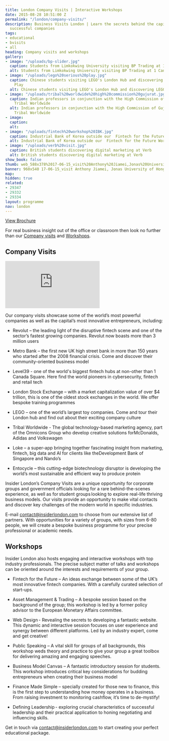 ```yaml
---
title: London Company Visits | Interactive Workshops
date: 2015-08-28 10:51:00 Z
permalink: "/london/company-visits/"
description: Business Visits London | Learn the secrets behind the capital’s most
  successful companies
tags:
- educational
- bvisits
- all
heading: Company visits and workshops
gallery:
- image: "/uploads/bp-slider.jpg"
  caption: Students from Limkokwing University visiting BP Trading at 1 Canary Wharf
  alt: Students from Limkokwing University visiting BP Trading at 1 Canary Wharf
- image: "/uploads/lego%20serious%20play.jpg"
  caption: Chinese students visiting LEGO's London Hub and discovering LEGO Serious
    Play
  alt: Chinese students visiting LEGO's London Hub and discovering LEGO Serious Play
- image: "/uploads/tribal%20worldwide%20high%20commission%20gujurat.jpg"
  caption: Indian professors in conjunction with the High Commission of Gujurat visiting
    Tribal Worldwide
  alt: Indian professors in conjunction with the High Commission of Gujurat visiting
    Tribal Worldwide
- image: 
  caption: 
  alt: 
- image: "/uploads/fintech%20workshop%20IBK.jpg"
  caption: Industrial Bank of Korea outside our  Fintech for the Future Workshop
  alt: Industrial Bank of Korea outside our  Fintech for the Future Workshop
- image: "/uploads/verb%20visit.jpg"
  caption: British students discovering digital marketing at Verb
  alt: British students discovering digital marketing at Verb
show_book: false
thumb: web_588x378%2017-06-15_visit%20Anthony%20Jiamei,Jonas%20University%20of%20Hong%20Kong.jpg
banner: 960x540 17-06-15_visit Anthony Jiamei, Jonas University of Hong Kong.jpg
map: 
hidden: true
related:
- 29347
- 29332
- 29334
layout: programme
nav: london
---
```


<a onclick="gtag('event', 'Click', { 'event_category': 'Brochure', 'event_label':'Company Visits' });" class="c-btn c-btn--primary c-btn--red" href="/assets/brochures/CompanyVisitsBrochure-rev1.pdf">View Brochure</a>

For real business insight out of the office or classroom then look no further than our [Company visits](#company-visits) and [Workshops](#workshops).

## Company Visits

<div class="o-ratio o-ratio--16:9 u-margin-bottom">
  <iframe src="https://player.vimeo.com/video/378264280" frameborder="0" allow="autoplay; fullscreen" allowfullscreen></iframe>
</div>

Our company visits showcase some of the world’s most powerful companies as well as the capital’s most innovative entrepreneurs, including:

- Revolut – the leading light of the disruptive fintech scene and one of the sector’s fastest growing companies.  Revolut now boasts more than 3 million users
- Metro Bank – the first new UK high street bank in more than 150 years who started after the 2008 financial crisis. Come and discover their community-oriented business model
- Level39 - one of the world's biggest fintech hubs at non-other than 1 Canada Square. Here find the world pioneers in cybersecurity, fintech and retail tech
- London Stock Exchange – with a market capitalization value of over $4 trillion, this is one of the oldest stock exchanges in the world. We offer bespoke training programmes

- LEGO – one of the world’s largest toy companies. Come and tour their London hub and find out about their exciting company culture
- Tribal Worldwide - The global technology-based marketing agency, part of the Omnicons Group who develop creative solutions forMcDonalds, Adidas and Volkswagen
- Loke – a super-app bringing together fascinating insight from marketing, fintech, big data and AI for clients like theDevelopment Bank of Singapore and Nando’s
- Entocycle – this cutting-edge biotechnology disruptor is developing the world’s most sustainable and efficient way to produce protein

Insider London’s Company Visits are a unique opportunity for corporate groups and government officials looking for a rare behind-the-scenes experience, as well as for student groups looking to explore real-life thriving business models. Our visits provide an opportunity to make vital contacts and discover key challenges of the modern world in specific industries.

E-mail [contact@insiderlondon.com](mailto:contact@insiderlondon.com) to choose from our extensive list of partners. With opportunities for a variety of groups, with sizes from 6-80 people, we will create a bespoke business programme for your precise professional or academic needs.

## Workshops

Insider London also hosts engaging and interactive workshops with top industry professionals. The precise subject matter of talks and workshops can be oriented around the interests and requirements of your group.

- Fintech for the Future – An ideas exchange between some of the UK’s most innovative fintech companies. With a carefully curated selection of start-ups.
- Asset Management & Trading – A bespoke session based on the background of the group; this workshop is led by a former policy advisor to the European Monetary Affairs committee.
- Web Design - Revealing the secrets to developing a fantastic website. This dynamic and interactive session focuses on user experience and synergy between different platforms. Led by an industry expert, come and get creative!

- Public Speaking – A vital skill for groups of all backgrounds, this workshop weds theory and practice to give your group a great toolbox for delivering amazing and engaging speeches.
- Business Model Canvas – A fantastic introductory session for students. This workshop introduces critical key considerations for budding entrepreneurs when creating their business model
- Finance Made Simple – specially created for those new to finance, this is the first step to understanding how money operates in a business. From raising investment to monitoring cashflow, it’s time to de-mystify!
- Defining Leadership - exploring crucial characteristics of successful leadership and their practical application to honing negotiating and influencing skills.

Get in touch via [contact@insiderlondon.com](mailto:contact@insiderlondon.com) to start creating your perfect educational package.

